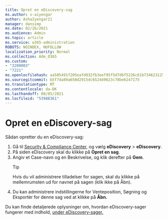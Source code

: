 ```yaml
---
title: Opret en eDiscovery-sag
ms.author: v-aiyengar
author: AshaIyengar21
manager: dansimp
ms.date: 02/26/2021
ms.audience: Admin
ms.topic: article
ms.service: o365-administration
ROBOTS: NOINDEX, NOFOLLOW
localization_priority: Normal
ms.collection: Adm_O365
ms.custom:
- "3200003"
- "7221"
ms.openlocfilehash: aa505491f205eafd032fb3eef95f5d7d6f5226c61b73462312573789745258fc
ms.sourcegitcommit: b5f7da89a650d2915dc652449623c78be6247175
ms.translationtype: MT
ms.contentlocale: da-DK
ms.lasthandoff: 08/05/2021
ms.locfileid: "53988361"
---
```

# <a name="create-an-ediscovery-case"></a>Opret en eDiscovery-sag

Sådan opretter du en eDiscovery-sag:

1. Gå til [Security & Compliance Center,](https://go.microsoft.com/fwlink/p/?linkid=2077143) og vælg **eDiscovery**  >  **eDiscovery**.
1. På siden eDiscovery skal du klikke på **Opret en sag**.
1. Angiv et Case-navn og en Beskrivelse, og klik derefter på **Gem**.
    > [!TIP]
    >Hvis du vil administrere tilladelser for sagen, skal du klikke på mellemrumsten ud for navnet på sagen (klik ikke på Åbn).
1. Du kan administrere indstillingerne for Venteposition, Søgning og Eksportér for denne sag ved at klikke på **Åbn.**

Du kan finde detaljerede oplysninger om, hvordan eDiscovery-sager fungerer med indhold, [under eDiscovery-sager.](https://go.microsoft.com/fwlink/?linkid=2101589)
